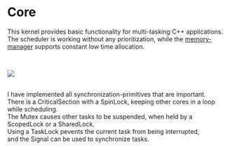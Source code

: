 <h1>Core</h1>

<p>
This kernel provides basic functionality for multi-tasking C++ applications.<br />
The scheduler is working without any prioritization, while the
<a href="https://github.com/svenbieg/Heap">memory-manager</a> supports constant low time allocation.<br />
</p>
<br />

<img src="https://github.com/user-attachments/assets/a62770eb-6f1a-4035-a30c-d2c6846475e8" /><br />
<br />

<p>
I have implemented all synchronization-primitives that are important.<br />
There is a CriticalSection with a SpinLock, keeping other cores in a loop while scheduling.<br />
The Mutex causes other tasks to be suspended, when held by a ScopedLock or a SharedLock.<br />
Using a TaskLock pevents the current task from being interrupted,<br />
and the Signal can be used to synchronize tasks. 
</p>
